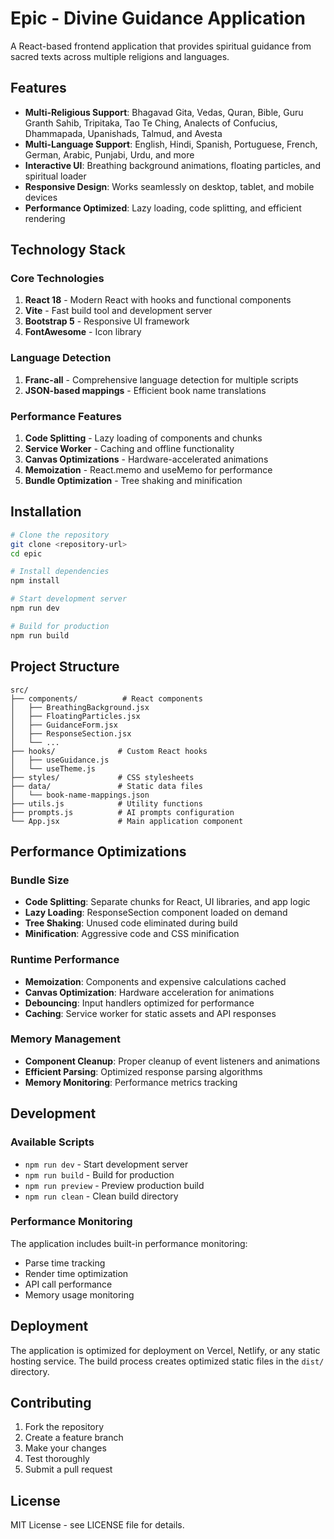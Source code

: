 # Epic - Divine Guidance Application

A React-based frontend application that provides spiritual guidance from sacred texts across multiple religions and languages.

## Features

- **Multi-Religious Support**: Bhagavad Gita, Vedas, Quran, Bible, Guru Granth Sahib, Tripitaka, Tao Te Ching, Analects of Confucius, Dhammapada, Upanishads, Talmud, and Avesta
- **Multi-Language Support**: English, Hindi, Spanish, Portuguese, French, German, Arabic, Punjabi, Urdu, and more
- **Interactive UI**: Breathing background animations, floating particles, and spiritual loader
- **Responsive Design**: Works seamlessly on desktop, tablet, and mobile devices
- **Performance Optimized**: Lazy loading, code splitting, and efficient rendering

## Technology Stack

### Core Technologies
1. **React 18** - Modern React with hooks and functional components
2. **Vite** - Fast build tool and development server
3. **Bootstrap 5** - Responsive UI framework
4. **FontAwesome** - Icon library

### Language Detection
1. **Franc-all** - Comprehensive language detection for multiple scripts
2. **JSON-based mappings** - Efficient book name translations

### Performance Features
1. **Code Splitting** - Lazy loading of components and chunks
2. **Service Worker** - Caching and offline functionality
3. **Canvas Optimizations** - Hardware-accelerated animations
4. **Memoization** - React.memo and useMemo for performance
5. **Bundle Optimization** - Tree shaking and minification

## Installation

```bash
# Clone the repository
git clone <repository-url>
cd epic

# Install dependencies
npm install

# Start development server
npm run dev

# Build for production
npm run build
```

## Project Structure

```
src/
├── components/          # React components
│   ├── BreathingBackground.jsx
│   ├── FloatingParticles.jsx
│   ├── GuidanceForm.jsx
│   ├── ResponseSection.jsx
│   └── ...
├── hooks/              # Custom React hooks
│   ├── useGuidance.js
│   └── useTheme.js
├── styles/             # CSS stylesheets
├── data/               # Static data files
│   └── book-name-mappings.json
├── utils.js            # Utility functions
├── prompts.js          # AI prompts configuration
└── App.jsx             # Main application component
```

## Performance Optimizations

### Bundle Size
- **Code Splitting**: Separate chunks for React, UI libraries, and app logic
- **Lazy Loading**: ResponseSection component loaded on demand
- **Tree Shaking**: Unused code eliminated during build
- **Minification**: Aggressive code and CSS minification

### Runtime Performance
- **Memoization**: Components and expensive calculations cached
- **Canvas Optimization**: Hardware acceleration for animations
- **Debouncing**: Input handlers optimized for performance
- **Caching**: Service worker for static assets and API responses

### Memory Management
- **Component Cleanup**: Proper cleanup of event listeners and animations
- **Efficient Parsing**: Optimized response parsing algorithms
- **Memory Monitoring**: Performance metrics tracking

## Development

### Available Scripts
- `npm run dev` - Start development server
- `npm run build` - Build for production
- `npm run preview` - Preview production build
- `npm run clean` - Clean build directory

### Performance Monitoring
The application includes built-in performance monitoring:
- Parse time tracking
- Render time optimization
- API call performance
- Memory usage monitoring

## Deployment

The application is optimized for deployment on Vercel, Netlify, or any static hosting service. The build process creates optimized static files in the `dist/` directory.

## Contributing

1. Fork the repository
2. Create a feature branch
3. Make your changes
4. Test thoroughly
5. Submit a pull request

## License

MIT License - see LICENSE file for details.
